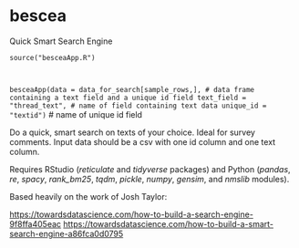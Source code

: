 # bescea
Quick Smart Search Engine

<code>source("besceaApp.R")

besceaApp(data = data_for_search[sample_rows,], # data frame containing a text field and a unique id field 
          text_field = "thread_text",           # name of field containing text data
          unique_id = "textid")</code>          # name of unique id field

Do a quick, smart search on texts of your choice. Ideal for survey comments. Input data should be a csv with one id column and one text column.

Requires RStudio (*reticulate* and *tidyverse* packages) and Python (*pandas*, *re*, *spacy*, *rank_bm25*, *tqdm*, *pickle*, *numpy*, *gensim*, and *nmslib* modules). 

Based heavily on the work of Josh Taylor:

https://towardsdatascience.com/how-to-build-a-search-engine-9f8ffa405eac
https://towardsdatascience.com/how-to-build-a-smart-search-engine-a86fca0d0795

